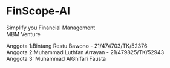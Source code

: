# FinScope-AI
Simplify you Financial Management<br />
MBM Venture<br />

Anggota 1:Bintang Restu Bawono - 21/474703/TK/52376<br />
Anggota 2:Muhammad Luthfan Arrayan - 21/479825/TK/52943<br />
Anggota 3: Muhammad AlGhifari Fausta
